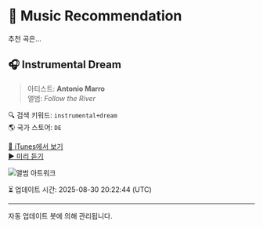 
# 🎵 Music Recommendation

추천 곡은...

## 🎧 Instrumental Dream  
> 아티스트: **Antonio Marro**  
> 앨범: _Follow the River_  

🔍 검색 키워드: `instrumental+dream`  
🌎 국가 스토어: `DE`

[🔗 iTunes에서 보기](https://music.apple.com/de/album/instrumental-dream/1811234883?i=1811234893&uo=4)  
[▶️ 미리 듣기](https://audio-ssl.itunes.apple.com/itunes-assets/AudioPreview221/v4/09/b4/93/09b49338-0123-2355-52be-7c0e472e51c8/mzaf_15865463847233350063.plus.aac.p.m4a)

![앨범 아트워크](https://is1-ssl.mzstatic.com/image/thumb/Music221/v4/7c/d1/dd/7cd1dd55-e67f-7c8a-83a9-f83279f315f0/8721215305439.png/100x100bb.jpg)

⏳ 업데이트 시간: 2025-08-30 20:22:44 (UTC)

---
자동 업데이트 봇에 의해 관리됩니다.
